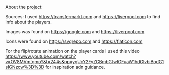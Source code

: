 About the project:






Sources:
I used https://transfermarkt.com and https://liverpool.com to find info about the players.

Images was found on https://google.com and https://liverpool.com.

Icons were found on https://svgrepo.com and https://flaticon.com

For the flip/rotate animation on the player cards I used this video https://www.youtube.com/watch?v=OV8MVmtgmoY&t=244s&pp=ygUcY2FyZCBmbGlwIGFuaW1hdGlvbiBodG1sIGNzcw%3D%3D for inspiration adn guidance.
